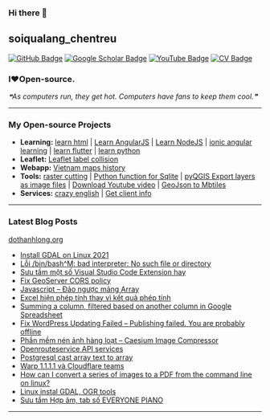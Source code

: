 ### Hi there 👋

## soiqualang_chentreu

[![GitHub Badge](https://img.shields.io/github/followers/soiqualang?style=social)](https://github.com/soiqualang?tab=followers)
[![Google Scholar Badge](https://img.shields.io/badge/Google-Scholar-lightgrey)](https://scholar.google.com/citations?user=M2rJ9t8AAAAJ&hl=en)
[![YouTube Badge](https://img.shields.io/badge/My-YouTube-red)](https://www.youtube.com/channel/UCVMwejzVTfpYQ9qFxOLF2lQ)
[![CV Badge](https://img.shields.io/badge/My-CV-critical)](http://girs.vn/vi/thong-tin-thanh-vien/23/thanh-long-do.html)

### I❤Open-source.

<!-- - 🔭 I’m currently working on ...
- 🌱 I’m currently learning ...
- 👯 I’m looking to collaborate on ...
- 🤔 I’m looking for help with ...
- 💬 Ask me about ...
- 📫 How to reach me: ...
- 😄 Pronouns: ...
- ⚡ Fun fact: ... -->

<!--STARTS_HERE_QUOTE_README-->
<i>❝As computers run, they get hot. Computers have fans to keep them cool.❞</i>
<!--ENDS_HERE_QUOTE_README-->

---

### My Open-source Projects

- **Learning:** 
[learn html](https://github.com/soiqualang/learn_html) | 
[Learn AngularJS](https://github.com/soiqualang/Learn_AngularJS) | 
[Learn NodeJS](https://github.com/soiqualang/hoc_nodejs) | 
[ionic angular learning](https://github.com/soiqualang/ionic_angular_learning) | 
[learn flutter](https://github.com/soiqualang/learn_flutter) | 
[learn python](https://github.com/soiqualang/colab)
- **Leaflet:** 
[Leaflet label collision](https://github.com/soiqualang/label_collision_leaflet_v2)
- **Webapp:** 
[Vietnam maps history](https://github.com/soiqualang/Vietnam_map_history)
- **Tools:** 
[raster cutting](https://github.com/soiqualang/raster_cutting) | 
[Python function for Sqlite](https://github.com/soiqualang/Py4Sqlite3) | 
[pyQGIS Export layers as image files](https://github.com/soiqualang/test_pyQGIS) | 
[Download Youtube video](https://github.com/soiqualang/TYoutube) | 
[GeoJson to Mbtiles](https://github.com/soiqualang/geojson2mbtiles)
- **Services:** 
[crazy english](https://github.com/soiqualang/crazy_english) | 
[Get client info](https://github.com/soiqualang/api4client_info)


<!--
- **Linux:** [manjaro-linux](https://github.com/giswqs/manjaro-linux)
- **R packages:** [whiteboxR](https://github.com/giswqs/whiteboxR)
- **Python packages:** [geemap](https://github.com/giswqs/geemap) | [lidar](https://github.com/giswqs/lidar) | [whitebox-python](https://github.com/giswqs/whitebox) | [geospatial](https://github.com/giswqs/geospatial)
- **ArcGIS Toolboxes:** [WhiteboxTools-ArcGIS](https://github.com/giswqs/WhiteboxTools-ArcGIS) | [Depression Analysis Toolbox](https://github.com/giswqs/Depression-Analysis-Toolbox) | [Wetland Hydrology Analyst](https://github.com/giswqs/Wetland-Hydrology-Analyst-Toolbox)
- **Google Earth Engine:** [Awesome-GEE](https://github.com/giswqs/Awesome-GEE) | [earthengine-py-notebooks](https://github.com/giswqs/earthengine-py-notebooks) | [qgis-earthengine-examples](https://github.com/giswqs/qgis-earthengine-examples) | [earthengine-apps](https://github.com/giswqs/earthengine-apps)
-->

---
### Latest Blog Posts

[dothanhlong.org](https://dothanhlong.org/soiqualang_chentreu/)

<!-- BLOG-POST-LIST:START -->
- [Install GDAL on Linux 2021](https://dothanhlong.org/install-gdal-on-linux-2021/)
- [Lỗi /bin/bash^M: bad interpreter: No such file or directory](https://dothanhlong.org/loi-bin-bashm-bad-interpreter-no-such-file-or-directory/)
- [Sưu tầm một số Visual Studio Code Extension hay](https://dothanhlong.org/suu-tam-mot-so-visual-studio-code-extension-hay/)
- [Fix GeoServer CORS policy](https://dothanhlong.org/fix-geoserver-cors-policy/)
- [Javascript – Đảo ngược mảng Array](https://dothanhlong.org/javascript-dao-nguoc-mang-array/)
- [Excel hiện phép tính thay vì kết quả phép tính](https://dothanhlong.org/excel-hien-phep-tinh-thay-vi-ket-qua-phep-tinh/)
- [Summing a column, filtered based on another column in Google Spreadsheet](https://dothanhlong.org/summing-a-column-filtered-based-on-another-column-in-google-spreadsheet/)
- [Fix WordPress Updating Failed – Publishing failed. You are probably offline](https://dothanhlong.org/fix-wordpress-updating-failed-publishing-failed-you-are-probably-offline/)
- [Phần mềm nén ảnh hàng loạt – Caesium Image Compressor](https://dothanhlong.org/phan-mem-nen-anh-hang-loat-caesium-image-compressor/)
- [Openrouteservice API services](https://dothanhlong.org/openrouteservice-api-services/)
- [Postgresql cast array text to array](https://dothanhlong.org/postgresql-cast-array-text-to-array/)
- [Warp 1.1.1.1 và Cloudflare teams](https://dothanhlong.org/warp-1-1-1-1-va-cloudflare-teams/)
- [How can I convert a series of images to a PDF from the command line on linux?](https://dothanhlong.org/how-can-i-convert-a-series-of-images-to-a-pdf-from-the-command-line-on-linux/)
- [Linux instal GDAL, OGR tools](https://dothanhlong.org/linux-instal-gdal-ogr-tools/)
- [Sưu tầm Hợp âm, tab số EVERYONE PIANO](https://dothanhlong.org/suu-tam-hop-am-tab-so-everyone-piano/)
<!-- BLOG-POST-LIST:END -->

---


<!-- ![Anurag's github stats](https://github-readme-stats.vercel.app/api?username=soiqualang&show_icons=true&count_private=true) -->
<!-- [![Top Langs](https://github-readme-stats.vercel.app/api/top-langs/?username=soiqualang&langs_count=8&layout=compact)](https://github.com/soiqualang/Py4Sqlite3) -->
<!-- ![Top Langs](https://github-readme-stats.vercel.app/api/top-langs/?username=giswqs&hide_langs_below=10) -->




<!--
**soiqualang/soiqualang** is a ✨ _special_ ✨ repository because its `README.md` (this file) appears on your GitHub profile.

Here are some ideas to get you started:

- 🔭 I’m currently working on ...
- 🌱 I’m currently learning ...
- 👯 I’m looking to collaborate on ...
- 🤔 I’m looking for help with ...
- 💬 Ask me about ...
- 📫 How to reach me: ...
- 😄 Pronouns: ...
- ⚡ Fun fact: ...

https://fsymbols.com/heart/
-->
